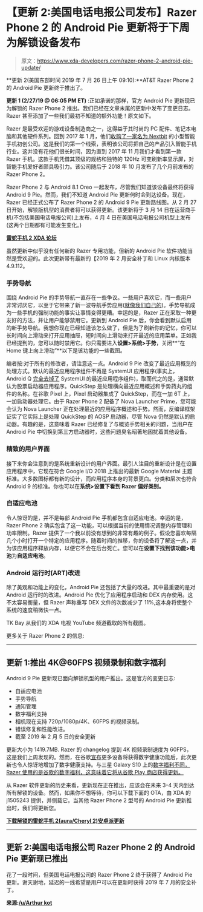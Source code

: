 # 【更新 2:美国电话电报公司发布】Razer Phone 2 的 Android Pie 更新将于下周为解锁设备发布

> 原文：<https://www.xda-developers.com/razer-phone-2-android-pie-update/>

**更新 2(美国东部时间 2019 年 7 月 26 日上午 09:10):**AT&T Razer Phone 2 的 Android Pie 更新终于推出了。

**更新 1 (2/27/19 @ 06:05 PM ET)** :正如承诺的那样，官方 Android Pie 更新现已为解锁的 Razer Phone 2 推出。我们已经在文章末尾的更新中发布了变更日志。Razer 甚至添加了一些我们最初不知道的额外功能！原文如下。

Razer 是最受欢迎的游戏设备制造商之一，这得益于其时尚的 PC 配件、笔记本电脑和其他硬件系列。回到 2017 年 1 月，他们[收购了一家名为 Nextbit](https://www.xda-developers.com/nextbit-has-officially-been-acquired-by-razer/) 的小型智能手机初创公司。这是我们的第一个线索，表明该公司将把自己的产品引入智能手机行业。这并没有花他们很长时间，因为直到 2017 年 11 月我们才看到第一款 Razer 手机。这款手机凭借其顶级的规格和独特的 120Hz 可变刷新率显示屏，对智能手机爱好者颇具吸引力。该公司随后于 2018 年 10 月发布了几个月前发布的 Razer Phone 2。

Razer Phone 2 与 Android 8.1 Oreo 一起发布，尽管我们知道该设备最终将获得 Android 9 Pie。然而，我们不知道 Android Pie 更新何时会到达设备。现在，Razer 已经正式公布了 Razer Phone 2 的 Android 9 Pie 更新路线图。从 2 月 27 日开始，解锁版机型的消费者将可以获得更新。该更新将于 3 月 14 日在运营商手机(不包括美国电话电报公司)上发布，4 月 4 日在美国电话电报公司机型上发布(这两个日期都有可能发生变化。)

[**雷蛇手机 2 XDA 论坛**](https://forum.xda-developers.com/razer-phone-2)

虽然更新中似乎没有任何新的 Razer 专用功能，但新的 Android Pie 软件功能当然是受欢迎的。此次更新带有最新的【2019 年 2 月安全补丁和 Linux 内核版本 4.9.112。

### 手势导航

围绕 Android Pie 的手势导航一直存在一些争议。一些用户喜欢它，而一些用户非常讨厌它，以至于它带来了新一波导航手势应用([就像我们自己的](https://play.google.com/store/apps/details?id=com.xda.nobar&hl=en))。手势导航成为一些手机的强制功能的事实让事情变得更糟。幸运的是，Razer 正在采取一种更友好的方法，并让用户能够禁用它。更新到 Android Pie 后，你会看到默认启用的新手势导航。我想你现在已经知道该怎么做了，但是为了刷新你的记忆，你可以长时间向上滑动来打开应用抽屉，短时间向上滑动来打开最近的应用菜单。正如我已经提到的，您可以随时禁用它。你只需要进入**设置>系统>手势**，关闭**“在 Home 键上向上滑动”**以下是该功能的一些截图。

编者按:对于所有的修改者，请注意这一点。Android 9 Pie 改变了最近应用概览的处理方式。默认的最近应用程序组件不再是 SystemUI 应用程序(事实上，Android Q [完全去掉了](https://www.xda-developers.com/android-q-gestures-back-button/) SystemUI 的最近应用程序组件)，取而代之的是，通常默认为股票启动器应用程序。QuickStep 是处理横向最近应用概述和手势药丸的组件的名称。在谷歌 Pixel 上，Pixel 启动器集成了 QuickStep，而在一加 6T 上，一加启动器处理它。由于 Razer Phone 2 配备了 Nova Launcher Prime，您可能会认为 Nova Launcher 正在处理最近的应用程序概述和手势。然而，反编译框架证实了它实际上是处理 QuickStep 的 AOSP 启动器，尽管 Nova 仍然是默认的启动器。有趣的是，这意味着 Razer 已经修复了与概览手势相关的问题，当用户在 Android Pie 中切换到第三方启动器时，这些问题臭名昭著地困扰着其他设备。

### 精致的用户界面

接下来你会注意到的是系统重新设计的用户界面。最引人注目的重新设计是在设置应用程序中，它现在符合 Google I/O 2018 上推出的最新 Google Material 主题标准。大多数图标都有新的设计，而应用程序本身的背景更白。分类和层次也符合 Android 9 的标准。你也可以在**系统>设置下看到 Razer 偏好类别。**

### 自适应电池

令人惊讶的是，并不是每部 Android Pie 手机都包含自适应电池。幸运的是，Razer Phone 2 确实包含了这一功能，可以根据当前的使用情况调整内存管理和功率限制。Razer 提供了一个我以前没有想到的非常有趣的例子。假设您喜欢每隔几个小时打开一个特定的应用程序。随着时间的推移，你的设备将了解这一点，并为该应用程序释放内存，以便它不会在后台死亡。您可以在**设置下找到该功能>电池**为**自适应电池**。

### Android 运行时(ART)改进

除了美观和功能上的变化，Android Pie 还包括了大量的改进。其中最重要的是对 Android 运行时的改进。Android Pie 优化了应用程序启动和 DEX 内存使用。这不太容易衡量，但 Razer 声称重写 DEX 文件的次数减少了 11%,这本身将使整个系统的速度稍微快一点。

TK Bay 从我们的 XDA 电视 YouTube 频道截取的所有截图。

更多关于 Razer Phone 2 的信息:

* * *

## 更新 1:推出 4K@60FPS 视频录制和数字福利

Android 9 Pie 更新现已面向解锁机型的用户推出。这是官方的变更日志:

*   自适应电池
*   手势导航
*   通知管理
*   数字福利支持
*   相机现在支持 720p/1080p/4K、60FPS 的视频录制。
*   错误修复和性能改进。
*   截至 2019 年 2 月 5 日的安全更新

更新大小为 1419.7MB. Razer 的 changelog 提到 4K 视频录制速度为 60FPS，这是我们上周发现的。然而，在谷歌[宣布](https://www.xda-developers.com/google-assistant-digital-wellbeing-google-lens-mwc/)更多设备将获得数字健康功能后，此次更新也令人惊讶地增加了数字健康支持。与三星 Galaxy S10 上的[数字福利不同，Razer 使用的是谷歌的数字福利，这意味着它将从谷歌 Play 商店获得更新。](https://www.xda-developers.com/samsung-galaxy-s10-new-software-features/)

从 Razer 软件更新的历史来看，更新现在正在推出，应该会在未来 3-4 天内到达所有解锁的设备。然而，如果你不想等待，你可以下载下面的 OTA，由 XDA 的 j1505243 提供，并侧载它。当其他 Razer Phone 2 型号的 Android Pie 更新推出时，我们将更新您。

**[下载解锁的雷蛇手机 2(aura/Cheryl 2)安卓派更新](https://android.googleapis.com/packages/ota-api/razer_aura_cheryl2/e2152a2c966d6c0950ae58c5360bdf0d49f949a0.zip)**

* * *

## 更新 2:美国电话电报公司 Razer Phone 2 的 Android Pie 更新现已推出

花了一段时间，但美国电话电报公司的 Razer Phone 2 终于获得了 Android Pie 更新。谢天谢地，延迟的一线希望是用户可以在更新时获得 2019 年 7 月的安全补丁。

**来源:[/u/Arthur kot](https://www.reddit.com/r/razerphone/comments/chx6lj/android_pie_update_for_att_is_finally_here/)**